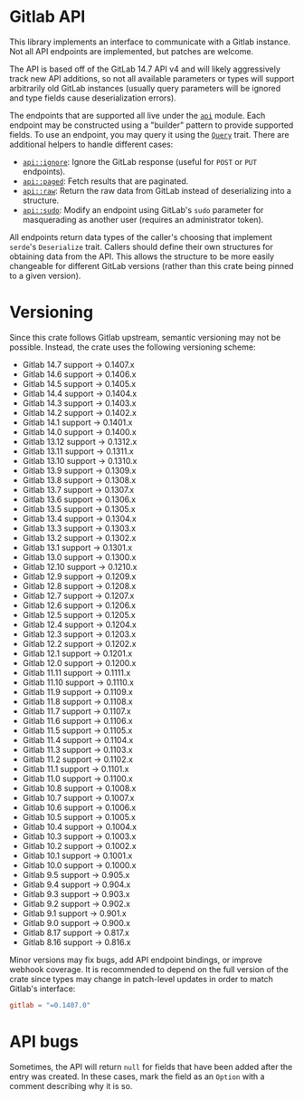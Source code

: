 # Gitlab API

This library implements an interface to communicate with a Gitlab instance. Not
all API endpoints are implemented, but patches are welcome.

The API is based off of the GitLab 14.7 API v4 and will likely aggressively track
new API additions, so not all available parameters or types will support
arbitrarily old GitLab instances (usually query parameters will be ignored and
type fields cause deserialization errors).

The endpoints that are supported all live under the [`api`](src/api.rs) module.
Each endpoint may be constructed using a "builder" pattern to provide supported
fields. To use an endpoint, you may query it using the
[`Query`](src/api/query.rs) trait. There are additional helpers to handle
different cases:

  - [`api::ignore`](src/api/ignore.rs): Ignore the GitLab response (useful for
    `POST` or `PUT` endpoints).
  - [`api::paged`](src/api/paged.rs): Fetch results that are paginated.
  - [`api::raw`](src/api/raw.rs): Return the raw data from GitLab instead of
    deserializing into a structure.
  - [`api::sudo`](src/api/sudo.rs): Modify an endpoint using GitLab's `sudo`
    parameter for masquerading as another user (requires an administrator
    token).

All endpoints return data types of the caller's choosing that implement
`serde`'s `Deserialize` trait. Callers should define their own structures for
obtaining data from the API. This allows the structure to be more easily
changeable for different GitLab versions (rather than this crate being pinned
to a given version).

# Versioning

Since this crate follows Gitlab upstream, semantic versioning may not be
possible. Instead, the crate uses the following versioning scheme:

  * Gitlab 14.7 support → 0.1407.x
  * Gitlab 14.6 support → 0.1406.x
  * Gitlab 14.5 support → 0.1405.x
  * Gitlab 14.4 support → 0.1404.x
  * Gitlab 14.3 support → 0.1403.x
  * Gitlab 14.2 support → 0.1402.x
  * Gitlab 14.1 support → 0.1401.x
  * Gitlab 14.0 support → 0.1400.x
  * Gitlab 13.12 support → 0.1312.x
  * Gitlab 13.11 support → 0.1311.x
  * Gitlab 13.10 support → 0.1310.x
  * Gitlab 13.9 support → 0.1309.x
  * Gitlab 13.8 support → 0.1308.x
  * Gitlab 13.7 support → 0.1307.x
  * Gitlab 13.6 support → 0.1306.x
  * Gitlab 13.5 support → 0.1305.x
  * Gitlab 13.4 support → 0.1304.x
  * Gitlab 13.3 support → 0.1303.x
  * Gitlab 13.2 support → 0.1302.x
  * Gitlab 13.1 support → 0.1301.x
  * Gitlab 13.0 support → 0.1300.x
  * Gitlab 12.10 support → 0.1210.x
  * Gitlab 12.9 support → 0.1209.x
  * Gitlab 12.8 support → 0.1208.x
  * Gitlab 12.7 support → 0.1207.x
  * Gitlab 12.6 support → 0.1206.x
  * Gitlab 12.5 support → 0.1205.x
  * Gitlab 12.4 support → 0.1204.x
  * Gitlab 12.3 support → 0.1203.x
  * Gitlab 12.2 support → 0.1202.x
  * Gitlab 12.1 support → 0.1201.x
  * Gitlab 12.0 support → 0.1200.x
  * Gitlab 11.11 support → 0.1111.x
  * Gitlab 11.10 support → 0.1110.x
  * Gitlab 11.9 support → 0.1109.x
  * Gitlab 11.8 support → 0.1108.x
  * Gitlab 11.7 support → 0.1107.x
  * Gitlab 11.6 support → 0.1106.x
  * Gitlab 11.5 support → 0.1105.x
  * Gitlab 11.4 support → 0.1104.x
  * Gitlab 11.3 support → 0.1103.x
  * Gitlab 11.2 support → 0.1102.x
  * Gitlab 11.1 support → 0.1101.x
  * Gitlab 11.0 support → 0.1100.x
  * Gitlab 10.8 support → 0.1008.x
  * Gitlab 10.7 support → 0.1007.x
  * Gitlab 10.6 support → 0.1006.x
  * Gitlab 10.5 support → 0.1005.x
  * Gitlab 10.4 support → 0.1004.x
  * Gitlab 10.3 support → 0.1003.x
  * Gitlab 10.2 support → 0.1002.x
  * Gitlab 10.1 support → 0.1001.x
  * Gitlab 10.0 support → 0.1000.x
  * Gitlab 9.5 support → 0.905.x
  * Gitlab 9.4 support → 0.904.x
  * Gitlab 9.3 support → 0.903.x
  * Gitlab 9.2 support → 0.902.x
  * Gitlab 9.1 support → 0.901.x
  * Gitlab 9.0 support → 0.900.x
  * Gitlab 8.17 support → 0.817.x
  * Gitlab 8.16 support → 0.816.x

Minor versions may fix bugs, add API endpoint bindings, or improve webhook
coverage. It is recommended to depend on the full version of the crate since
types may change in patch-level updates in order to match Gitlab's interface:

```toml
gitlab = "=0.1407.0"
```

# API bugs

Sometimes, the API will return `null` for fields that have been added after the
entry was created. In these cases, mark the field as an `Option` with a comment
describing why it is so.
